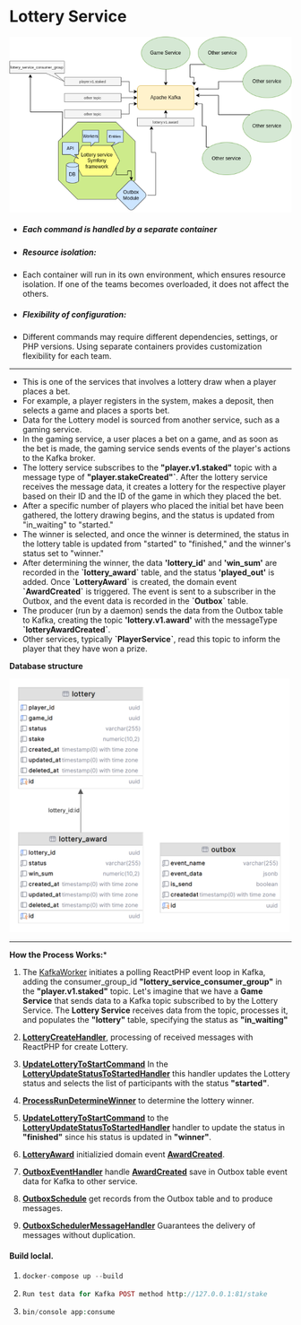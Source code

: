 <h1>Lottery Service</h1>

![dia.png](public%2FReadmeImg%2Fdia.png)

<ul>
<li>
<h5>Each command is handled by a separate container</h5>
</li>
<li>
<h5>Resource isolation:</h5>
</li>
<li>Each container will run in its own environment, which ensures resource isolation. If one of the teams becomes overloaded, it does not affect the others.</li>
<li>
<h5>
Flexibility of configuration:
</h5>
</li>
<li>Different commands may require different dependencies, settings, or PHP versions. Using separate containers provides customization flexibility for each team.</li>
</ul>

<hr>
<ul>
<li>This is one of the services that involves a lottery draw when a player places a bet.</li>
<li>For example, a player registers in the system, makes a deposit, then selects a game and places a sports bet.</li>
<li>Data for the Lottery model is sourced from another service, such as a gaming service. </li>
<li>In the gaming service, a user places a bet on a game, and as soon as the bet is made, the gaming service sends events of the player's actions to the Kafka broker. </li>
<li>The lottery service subscribes to the <b>"player.v1.staked"</b> topic with a message type of <b>"player.stakeCreated"`</b>. After the lottery service receives the message data, it creates a lottery for the respective player based on their ID and the ID of the game in which they placed the bet.</li>
<li>After a specific number of players who placed the initial bet have been gathered, the lottery drawing begins, and the status is updated from "in_waiting" to "started." </li>
<li>The winner is selected, and once the winner is determined, the status in the lottery table is updated from "started" to "finished," and the winner's status set to "winner." </li>
<li>After determining the winner, the data <b>'lottery_id'</b> and <b>'win_sum'</b> are recorded in the <b>`lottery_award`</b> table, and the status <b>'played_out'</b> is added. Once <b>`LotteryAward`</b> is created, the domain event <b>`AwardCreated`</b> is triggered. The event is sent to a subscriber in the Outbox, and the event data is recorded in the <b>`Outbox`</b> table. </li>
<li>The producer (run by a daemon) sends the data from the Outbox table to Kafka, creating the topic <b>'lottery.v1.award'</b> with the messageType <b>`lotteryAwardCreated`</b>.  </li>
<li>Other services, typically <b>`PlayerService`</b>, read this topic to inform the player that they have won a prize.</li>
</ul>


**Database structure**

<img src="public/ReadmeImg/db-gram.png" alt="image" style="width:500px;height:auto;">
<hr>

**How the Process Works:***
<ol>
<li>

<p>

The [KafkaWorker](src%2FCore%2FWorker%2FKafka%2FKafkaWorker.php) initiates a polling ReactPHP event loop in Kafka, adding the consumer_group_id **"lottery_service_consumer_group"**  in the **"player.v1.staked"** topic.
Let's imagine that we have a **Game Service** that sends data to a Kafka topic subscribed to by the Lottery Service. The **Lottery Service** receives data from the topic, processes it, and populates the **"lottery"** table, specifying the status as **"in_waiting"**
</p>
</li>
<li>

**[LotteryCreateHandler](src%2FLottery%2FApplication%2FUseCase%2FLotteryCreateHandler.php)**, processing of received messages with ReactPHP for create Lottery.
</li>
<li>

**[UpdateLotteryToStartCommand](src%2FLottery%2FApplication%2FCommand%2FUpdateLotteryToStartCommand.php)** In the **[LotteryUpdateStatusToStartedHandler](src%2FLottery%2FApplication%2FUseCase%2FLotteryUpdateStatusToStartedHandler.php)** this handler updates the Lottery status and selects the list of participants with the status **"started"**.
</li>
<li>

**[ProcessRunDetermineWinner](src%2FLottery%2FApplication%2FConsole%2FCommand%2FProcessRunDetermineWinner.php)**  to determine the lottery winner.

</li>

<li>

**[UpdateLotteryToStartCommand](src%2FLottery%2FApplication%2FCommand%2FUpdateLotteryToStartCommand.php)** to the **[LotteryUpdateStatusToStartedHandler](src%2FLottery%2FApplication%2FUseCase%2FLotteryUpdateStatusToStartedHandler.php)** handler to update the status in **"finished"**  since his status is updated in **"winner"**.

</li>

<li>

**[LotteryAward](src%2FLottery%2FModel%2FLotteryAward.php)** initializied domain event **[AwardCreated](src%2FLottery%2FModel%2FEvents%2FAwardCreated.php)**.
</li>

<li>

**[OutboxEventHandler](src%2FOutbox%2FApplication%2FUseCase%2FOutboxEventHandler.php)** handle **[AwardCreated](src%2FLottery%2FModel%2FEvents%2FAwardCreated.php)** save in Outbox table event data for Kafka to other service.
</li>

<li>

**[OutboxSchedule](src%2FOutbox%2FApplication%2FConsole%2FScheduler%2FOutboxSchedule.php)** get records from the Outbox table and to produce messages.
</li>
<li>

**[OutboxSchedulerMessageHandler](src%2FOutbox%2FApplication%2FUseCase%2FOutboxSchedulerMessageHandler.php)** Guarantees the delivery of messages without duplication.
</li>
</ol>

<h4>
Build loclal.
</h4>
<ol>
<li>

```php
docker-compose up --build
```
</li>
<li>

```php
Run test data for Kafka POST method http://127.0.0.1:81/stake
```
</li>

<li>

```php
bin/console app:consume
```
</li>
</ol>
